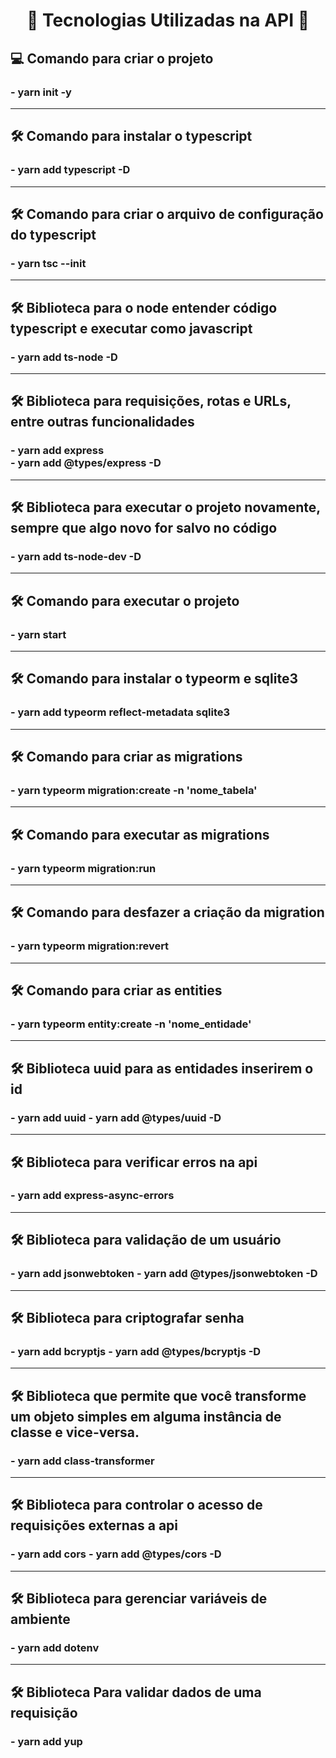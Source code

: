 
<h1 align="center">
    🚀 Tecnologias Utilizadas na API 🚀
</h1>


<h2 align="left">💻 Comando para criar o projeto</h2>
<h3 align="justify"> - yarn init -y </h3>

---

<h2 align="left">
    🛠️ Comando para instalar o typescript
</h2>

<h3 align="justify" >
    - yarn add typescript -D
</h3>

---

<h2 align="left">
    🛠️ Comando para criar o arquivo de configuração do typescript
</h2>

<h3 align="justify" >
    - yarn tsc --init
</h3>

---

<h2 align="left">
    🛠️ Biblioteca para o node entender código typescript e executar como javascript
</h2>

<h3 align="justify" >
    - yarn add ts-node -D
</h3>

---

<h2 align="left">
    🛠️ Biblioteca para requisições, rotas e URLs, entre outras funcionalidades
</h2>

<h3 align="justify" >
    - yarn add express <br/>
    - yarn add @types/express -D
</h3>

---

<h2 align="left">
    🛠️ Biblioteca para executar o projeto novamente, sempre que algo novo for salvo no código
</h2>

<h3 align="justify" >
    - yarn add ts-node-dev -D
</h3>

---

<h2 align="left">
    🛠️ Comando para executar o projeto
</h2>

<h3 align="justify" >
    - yarn start
</h3>

---

<h2 align="left">
    🛠️ Comando para instalar o typeorm e sqlite3
</h2>

<h3 align="justify" >
    - yarn add typeorm reflect-metadata sqlite3
</h3>

---

<h2 align="left">
    🛠️ Comando para criar as migrations
</h2>

<h3 align="justify" >
    - yarn typeorm migration:create -n 'nome_tabela'
</h3>

---

<h2 align="left">
    🛠️ Comando para executar as migrations
</h2>

<h3 align="justify" >
    - yarn typeorm migration:run
</h3>

---

<h2 align="left">
    🛠️ Comando para desfazer a criação da migration
</h2>

<h3 align="justify" >
    - yarn typeorm migration:revert
</h3>

---

<h2 align="left">
    🛠️ Comando para criar as entities
</h2>

<h3 align="justify" >
    - yarn typeorm entity:create -n 'nome_entidade'
</h3>

---

<h2 align="left">
    🛠️ Biblioteca uuid para as entidades inserirem o id
</h2>

<h3 align="justify" >
    - yarn add uuid
    - yarn add @types/uuid -D
</h3>

---

<h2 align="left">
    🛠️ Biblioteca para verificar erros na api
</h2>

<h3 align="justify" >
    - yarn add express-async-errors
</h3>

---

<h2 align="left">
    🛠️ Biblioteca para validação de um usuário
</h2>

<h3 align="justify" >
    - yarn add jsonwebtoken
    - yarn add @types/jsonwebtoken -D
</h3>

---

<h2 align="left">
    🛠️ Biblioteca para criptografar senha
</h2>

<h3 align="justify" >
    - yarn add bcryptjs
    - yarn add @types/bcryptjs -D
</h3>

---

<h2 align="left">
    🛠️ Biblioteca que permite que você transforme um objeto simples em alguma instância de classe e vice-versa. 
</h2>

<h3 align="justify" >
    - yarn add class-transformer
</h3>

---

<h2 align="left">
    🛠️ Biblioteca para controlar o acesso de requisições externas a api
</h2>

<h3 align="justify" >
    - yarn add cors
    - yarn add @types/cors -D
</h3>

---

<h2 align="left">
    🛠️ Biblioteca para gerenciar variáveis de ambiente
</h2>

<h3 align="justify" >
    - yarn add dotenv
</h3>

---

<h2 align="left">
    🛠️ Biblioteca Para validar dados de uma requisição
</h2>

<h3 align="justify" >
    - yarn add yup
</h3>
